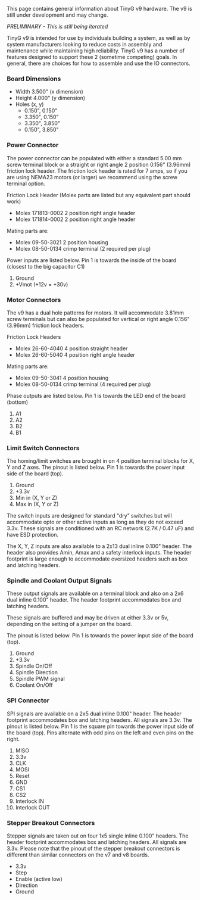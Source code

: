 This page contains general information about TinyG v9 hardware. The v9 is still under development and may change.

_PRELIMINARY - This is still being iterated_

TinyG v9 is intended for use by individuals building a system, as well as by system manufacturers looking to reduce costs in assembly and maintenance while maintaining high reliability. TinyG v9 has a number of features designed to support these 2 (sometime competing) goals. In general, there are choices for how to assemble and use the IO connectors.

### Board Dimensions

* Width  3.500" (x dimension)
* Height 4.000" (y dimension)
* Holes (x, y)
  * 0.150", 0.150"
  * 3.350", 0.150"
  * 3.350", 3.850"
  * 0.150", 3.850"

### Power Connector

The power connector can be populated with either a standard 5.00 mm screw terminal block or a straight or right angle 2 position 0.156" (3.96mm) friction lock header. The friction lock header is rated for 7 amps, so if you are using NEMA23 motors (or larger) we recommend using the screw terminal option. 

Friction Lock Header (Molex parts are listed but any equivalent part should work)
* Molex 171813-0002     2 position right angle header
* Molex 171814-0002     2 position right angle header

Mating parts are:
* Molex 09-50-3021     2 position housing
* Molex 08-50-0134     crimp terminal (2 required per plug)

Power inputs are listed below. Pin 1 is towards the inside of the board (closest to the big capacitor C1)

1. Ground
1. +Vmot (+12v = +30v)

### Motor Connectors

The v9 has a dual hole patterns for motors. It will accommodate 3.81mm screw terminals but can also be populated for vertical or right angle 0.156" (3.96mm) friction lock headers. 

Friction Lock Headers
* Molex 26-60-4040      4 position straight header
* Molex 26-60-5040      4 position right angle header

Mating parts are:
* Molex 09-50-3041     4 position housing
* Molex 08-50-0134     crimp terminal (4 required per plug)

Phase outputs are listed below. Pin 1 is towards the LED end of the board (bottom)

1. A1
1. A2
1. B2
1. B1

### Limit Switch Connectors
The homing/limit switches are brought in on 4 position terminal blocks for X, Y and Z axes. The pinout is listed below. Pin 1 is towards the power input side of the board (top).

1. Ground
1. +3.3v
1. Min in (X, Y or Z)
1. Max in (X, Y or Z)

The switch inputs are designed for standard "dry" switches but will accommodate opto or other active inputs as long as they do not exceed 3.3v. These signals are conditioned with an RC network (2.7K / 0.47 uF) and have ESD protection.

The X, Y, Z inputs are also available to a 2x13 dual inline 0.100" header. The header also provides  Amin, Amax and a safety interlock inputs. The header footprint is large enough to accommodate oversized headers such as box and latching headers.

### Spindle and Coolant Output Signals

These output signals are available on a terminal block and also on a 2x6 dual inline 0.100" header. The header footprint accommodates box and latching headers.

These signals are buffered and may be driven at either 3.3v or 5v, depending on the setting of a jumper on the board.

The pinout is listed below. Pin 1 is towards the power input side of the board (top).

1. Ground
1. +3.3v
1. Spindle On/Off
1. Spindle Direction
1. Spindle PWM signal
1. Coolant On/Off

### SPI Connector
SPI signals are available on a 2x5 dual inline 0.100" header. The header footprint accommodates box and latching headers. All signals are 3.3v. The pinout is listed below. Pin 1 is the square pin towards the power input side of the board (top). Pins alternate with odd pins on the left and even pins on the right.

1. MISO
1. 3.3v
1. CLK
1. MOSI
1. Reset
1. GND
1. CS1
1. CS2
1. Interlock IN
1. Interlock OUT

### Stepper Breakout Connectors
Stepper signals are taken out on four 1x5 single inline 0.100" headers. The header footprint accommodates box and latching headers. All signals are 3.3v. Please note that the pinout of the stepper breakout connectors is different than similar connectors on the v7 and v8 boards.

* 3.3v
* Step
* Enable (active low)
* Direction
* Ground


